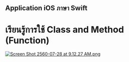 ## Application iOS ภาษา Swift
# เรียนรู้การใช้ Class and Method (Function)

[![Screen Shot 2560-07-28 at 9.12.27 AM.png](https://s1.postimg.org/g3mw46g7j/Screen_Shot_2560-07-28_at_9.12.27_AM.png)](https://postimg.org/image/rsqvs5763/)


